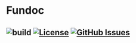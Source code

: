 # Fundoc
![build](https://github.com/daynin/fundoc/workflows/build/badge.svg) [![License](https://img.shields.io/badge/license-MIT-blue.svg)](https://opensource.org/licenses/MIT) [![GitHub Issues](https://img.shields.io/github/issues/daynin/fundoc.svg)](https://github.com/daynin/fundoc/issues)
-

